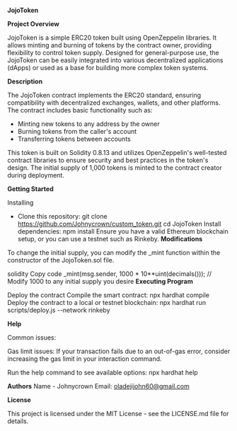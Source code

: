 **JojoToken**


**Project Overview**

JojoToken is a simple ERC20 token built using OpenZeppelin libraries. It allows minting and burning of tokens by the contract owner, providing flexibility to control token supply. Designed for general-purpose use, the JojoToken can be easily integrated into various decentralized applications (dApps) or used as a base for building more complex token systems.

**Description**

The JojoToken contract implements the ERC20 standard, ensuring compatibility with decentralized exchanges, wallets, and other platforms. The contract includes basic functionality such as:

* Minting new tokens to any address by the owner
* Burning tokens from the caller's account
* Transferring tokens between accounts
  
This token is built on Solidity 0.8.13 and utilizes OpenZeppelin's well-tested contract libraries to ensure security and best practices in the token's design. The initial supply of 1,000 tokens is minted to the contract creator during deployment.

**Getting Started**

Installing
* Clone this repository:
    git clone https://github.com/Johnycrown/custom_token.git
cd JojoToken
Install dependencies:
    npm install
Ensure you have a valid Ethereum blockchain setup, or you can use a testnet such as Rinkeby.
**Modifications**
  
To change the initial supply, you can modify the _mint function within the constructor of the JojoToken.sol file.

solidity
Copy code
_mint(msg.sender, 1000 * 10**uint(decimals())); // Modify 1000 to any initial supply you desire
**Executing Program**

Deploy the contract
Compile the smart contract:
    npx hardhat compile
Deploy the contract to a local or testnet blockchain:
    npx hardhat run scripts/deploy.js --network rinkeby

**Help**

Common issues:

Gas limit issues: If your transaction fails due to an out-of-gas error, consider increasing the gas limit in your interaction command.


Run the help command to see available options:
    npx hardhat help

    
**Authors**
Name - Johnycrown
Email: oladejijohn60@gmail.com

**License**

This project is licensed under the MIT License - see the LICENSE.md file for details.

